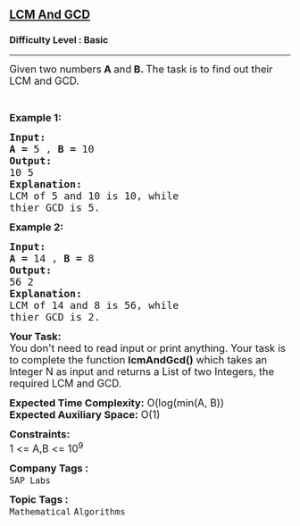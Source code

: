 <h2><a href="https://www.geeksforgeeks.org/problems/lcm-and-gcd4516/1">LCM And GCD</a></h2><h3>Difficulty Level : Basic</h3><hr><div class="problems_problem_content__Xm_eO"><p><span style="font-size: 18px;">Given two numbers<strong> A </strong>and<strong> B. </strong>The task is to find out their LCM and GCD.</span></p>
<p>&nbsp;</p>
<p><span style="font-size: 18px;"><strong>Example 1:</strong></span></p>
<pre><span style="font-size: 18px;"><strong>Input:</strong>
<strong>A = </strong>5 , <strong>B = </strong>10</span>
<span style="font-size: 18px;"><strong>Output:</strong></span>
<span style="font-size: 18px;">10 5</span>
<span style="font-size: 18px;"><strong>Explanation:</strong></span>
<span style="font-size: 18px;">LCM of 5 and 10 is 10, while
thier GCD is 5.</span></pre>
<p><span style="font-size: 18px;"><strong>Example 2:</strong></span></p>
<pre><span style="font-size: 18px;"><strong>Input:</strong>
<strong>A = </strong>14 , <strong>B = </strong>8</span>
<span style="font-size: 18px;"><strong>Output:</strong></span>
<span style="font-size: 18px;">56 2</span>
<span style="font-size: 18px;"><strong>Explanation:</strong></span>
<span style="font-size: 18px;">LCM of 14 and 8 is 56, while
thier GCD is 2.</span></pre>
<p><span style="font-size: 18px;"><strong>Your Task:</strong><br>You don't need to read input or print anything. Your task is to complete the function <strong>lcmAndGcd()</strong> which takes an Integer N as input and returns a List of two Integers, the required LCM and GCD.</span></p>
<p><span style="font-size: 18px;"><strong>Expected Time Complexity:</strong> O(log(min(A, B))</span><br><span style="font-size: 18px;"><strong>Expected Auxiliary Space:</strong> O(1)</span></p>
<p><span style="font-size: 18px;"><strong>Constraints:</strong></span><br><span style="font-size: 18px;">1 &lt;= A,B &lt;= 10<sup>9</sup></span></p></div><p><span style=font-size:18px><strong>Company Tags : </strong><br><code>SAP Labs</code>&nbsp;<br><p><span style=font-size:18px><strong>Topic Tags : </strong><br><code>Mathematical</code>&nbsp;<code>Algorithms</code>&nbsp;